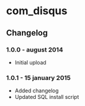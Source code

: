 # com_disqus

## Changelog

### 1.0.0 - august 2014

* Initial upload

### 1.0.1 - 15 january 2015

* Added changelog
* Updated SQL install script
